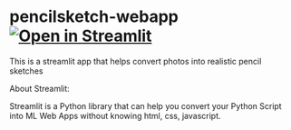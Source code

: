 # pencilsketch-webapp [![Open in Streamlit](https://static.streamlit.io/badges/streamlit_badge_black_white.svg)](https://share.streamlit.io/amrrs/pencilsketch-webapp/main/pencilsketch_webapp.py)

This is a streamlit app that helps convert photos into realistic pencil sketches

About Streamlit:

Streamlit is a Python library that can help you convert your Python Script into ML Web Apps without knowing html, css, javascript. 
